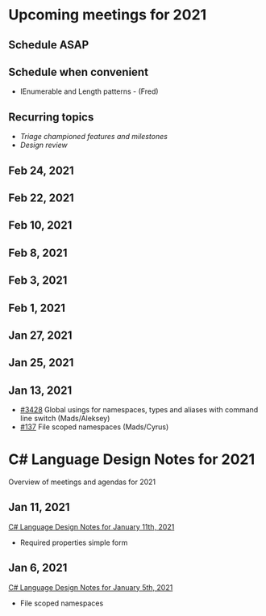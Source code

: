 # Upcoming meetings for 2021

## Schedule ASAP

## Schedule when convenient

- IEnumerable and Length patterns - (Fred)

## Recurring topics

- *Triage championed features and milestones*
- *Design review*

## Feb 24, 2021

## Feb 22, 2021

## Feb 10, 2021

## Feb 8, 2021

## Feb 3, 2021

## Feb 1, 2021

## Jan 27, 2021

## Jan 25, 2021

## Jan 13, 2021

- [#3428](https://github.com/dotnet/csharplang/issues/3428) Global usings for namespaces, types and aliases with command line switch (Mads/Aleksey)
- [#137](https://github.com/dotnet/csharplang/issues/137) File scoped namespaces (Mads/Cyrus)

# C# Language Design Notes for 2021

Overview of meetings and agendas for 2021

## Jan 11, 2021

[C# Language Design Notes for January 11th, 2021](https://github.com/dotnet/csharplang/blob/master/meetings/2021/LDM-2021-01-11.md)

- Required properties simple form

## Jan 6, 2021

[C# Language Design Notes for January 5th, 2021](https://github.com/dotnet/csharplang/blob/master/meetings/2021/LDM-2021-01-05.md)

- File scoped namespaces
